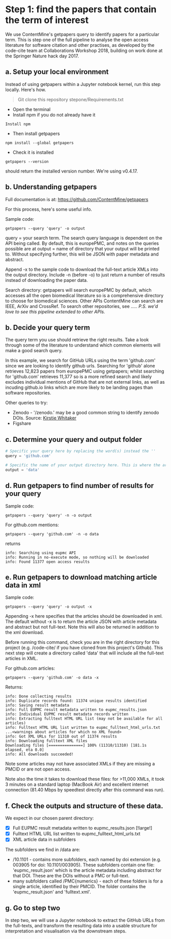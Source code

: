 
# Step 1: find the papers that contain the term of interest

We use ContentMine's getpapers query to identify papers for a particular term.
This is step one of the full pipeline to analyse the open access literature for software citation and other practises, as developed by the code-cite team at Collaborations Workshop 2018, building on work done at the Springer Nature hack day 2017.

## a. Setup your local environment
Instead of using getpapers within a Jupyter notebook kernel, run this step locally. Here's how.

> Git clone this repository
> stepone/Requirements.txt

* Open the terminal
* Install npm if you do not already have it
```
Install npm
```
* Then install getpapers
```
npm install --global getpapers
```
* Check it is installed
```
getpapers --version
```
should return the installed version number. We're using v0.4.17.

## b. Understanding getpapers

Full documentation is at: https://github.com/ContentMine/getpapers

For this process, here's some useful info.

Sample code:
```
getpapers --query 'query' -o output
```

query = your search term. The search query language is dependent on the API being called. By default, this is europePMC, and notes on the queries possible are at
output = name of directory that your output will be printed to. Without specifying further, this will be JSON with paper metadata and abstract.

Append -x to the sample code to download the full-text article XMLs into the output directory.
Include -n (before -o) to just return a number of results instead of downloading the paper data.

Search directory: getpapers will search europePMC by default, which accesses all the open biomedical literature so is a comprehensive directory to choose for biomedical sciences. Other APIs ContentMine can search are IEEE, ArXiv and CrossRef. To search other repositories, see .....
*P.S. we'd love to see this pipeline extended to other APIs.*

## b. Decide your query term

The query term you use should retrieve the right results. Take a look through some of the literature to understand which common elements will make a good search query.

In this example, we search for GitHub URLs using the term 'github.com' since we are looking to identify github urls. Searching for 'github' alone retrieves 12,823 papers from europePMC using getpapers; whilst searching for 'github.com' retrieves 11,377 so is a more refined search and likely excludes individual mentions of GitHub that are not external links, as well as incuding github.io links which are more likely to be landing pages than software repositories.

Other queries to try:
* Zenodo - '/zenodo.' may be a good common string to identify zenodo DOIs. Source: [Kirstie Whitaker](https://github.com/SN-HackDay/code-cite/issues/3)
* Figshare

## c. Determine your query and output folder

```python
# Specific your query here by replacing the word(s) instead the ''
query = 'github.com'

# Specific the name of your output directory here. This is where the article metadata (JSON) or xml (if appending -x) will be downloaded to.
output = 'data'
```

## d. Run getpapers to find number of results for your query

Sample code:
```
getpapers --query 'query' -n -o output
```

For github.com mentions:
```
getpapers --query 'github.com' -n -o data
```
returns
```
info: Searching using eupmc API
info: Running in no-execute mode, so nothing will be downloaded
info: Found 11377 open access results
```

## e. Run getpapers to download matching article data in xml
Sample code:
```
getpapers --query 'query' -o output -x
```
Appending -x here specifies that the articles should be downloaded in xml. The default without -x is to return the article JSON with article metadata and abstract but not full-text. Note this will also be returned in addition to the xml download.

Before running this command, check you are in the right directory for this project (e.g. /code-cite/<query-term> if you have cloned from this project's Github). This next step will create a directory called 'data' that will include all the full-text articles in XML.

For github.com articles:
```
getpapers --query 'github.com' -o data -x
```
Returns:
```
info: Done collecting results
info: Duplicate records found: 11374 unique results identified
info: Saving result metadata
info: Full EUPMC result metadata written to eupmc_results.json
info: Individual EUPMC result metadata records written
info: Extracting fulltext HTML URL list (may not be available for all articles)
info: Fulltext HTML URL list written to eupmc_fulltext_html_urls.txt
...<warnings about articles for which no XML found>
info: Got XML URLs for 11310 out of 11374 results
info: Downloading fulltext XML files
Downloading files [===============] 100% (11310/11310) [181.1s elapsed, eta 0.0]
info: All downloads succeeded!
```
Note some articles may not have associated XMLs if they are missing a PMCID or are not open access.

Note also the time it takes to download these files: for >11,000 XMLs, it took 3 minutes on a standard laptop (MacBook Air) and excellent internet connection (81.40 Mbps by speedtest directly after this command was run).

## f. Check the outputs and structure of these data.

We expect in our chosen parent directory:
- [x] Full EUPMC result metadata written to eupmc_results.json [!large!]
- [x] Fulltext HTML URL list written to eupmc_fulltext_html_urls.txt
- [x] XML article data in subfolders

The subfolders we find in /data are:

* /10.1101 - contains more subfolders, each named by doi extension (e.g. 003905 for doi: 10.1101/003905). These subfolders contain one file: 'eupmc_result.json' which is the article metadata including abstract for that DOI. These are the DOIs without a PMC or full-text.
* many subfolders called /PMC{numerics} - each of these folders is for a single article, identified by their PMCID. The folder contains the 'eupmc_result.json' and 'fulltext.xml'.

## g. Go to step two

In step two, we will use a Jupyter notebook to extract the GitHub URLs from the full-texts, and transform the resulting data into a usable structure for interpretation and visualisation via the downstream steps.
